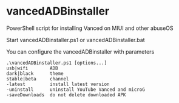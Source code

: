 # vancedADBinstaller
PowerShell script for installing Vanced on MIUI and other abuseOS

Start vancedADBinstaller.ps1 or vancedADBinstaller.bat

You can configure the vancedADBinstaller with parameters
```
.\vancedADBinstaller.ps1 [options...]
usb|wifi        ADB
dark|black      theme
stable|beta     channel
-latest         install latest version
-uninstall      uninstall YouTube Vanced and microG
-saveDownloads  do not delete downloaded APK
```
